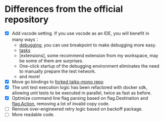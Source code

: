 # Differences from the official repository

- [x] Add vscode setting. If you use vscode as an IDE, you will benefit in many ways：
  - [debugging](https://code.visualstudio.com/docs/editor/debugging), you can use breakpoint to make debugging more easy.
  - [tasks](https://code.visualstudio.com/docs/editor/tasks)
  - [extensions], some recommend extension from my workspace, may be some of them are surprises.
  - One-click startup of the debugging environment eliminates the need to manually prepare the test network.
  - and more!
- [x] Move go bindings to [forked taiko-mono repo](https://github.com/phenix3443/taiko-mono)
- [x] The unit test execution logic has been refactored with docker sdk, allowing unit tests to be executed in parallel, twice as fast as before.
- [x] Optimize command line flag parsing based on flag.Destination and [flag.Action](https://cli.urfave.org/v2/examples/flags/#flag-actions), removing a lot of invalid copy code.
- [ ] Remove over-engineered retry logic based on backoff package.
- [ ] More readable code.
